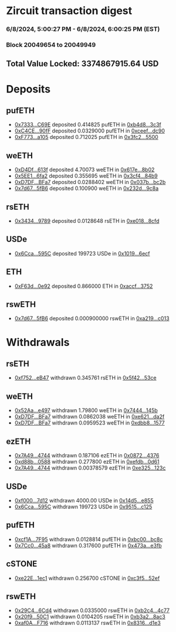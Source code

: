 # Zircuit transaction digest
### 6/8/2024, 5:00:27 PM - 6/8/2024, 6:00:25 PM (EST)
### Block 20049654 to 20049949

## Total Value Locked: 3374867915.64 USD

# Deposits
## pufETH
- [0x7333...C69E](https://etherscan.io/address/0x73331e21486A7F4Bb3616325947cC9C04F1DC69E) deposited 0.414825 pufETH in [0xb4d8...3c3f](https://etherscan.io/tx/0x73331e21486A7F4Bb3616325947cC9C04F1DC69E)
- [0xC4CE...90fF](https://etherscan.io/address/0xC4CEefAd1Df48e968A3BE21875d14b9e898590fF) deposited 0.0329000 pufETH in [0xceef...dc90](https://etherscan.io/tx/0xC4CEefAd1Df48e968A3BE21875d14b9e898590fF)
- [0xF773...a105](https://etherscan.io/address/0xF7737C2E790B7E46fEf07F232551043E0f04a105) deposited 0.712025 pufETH in [0x3fc2...5500](https://etherscan.io/tx/0xF7737C2E790B7E46fEf07F232551043E0f04a105)
## weETH
- [0xD4Df...613f](https://etherscan.io/address/0xD4Df64d40cF5Ab112be2e52e326965E0495e613f) deposited 4.70073 weETH in [0x617e...8b02](https://etherscan.io/tx/0xD4Df64d40cF5Ab112be2e52e326965E0495e613f)
- [0x5EE1...6fa2](https://etherscan.io/address/0x5EE165B6D674a75D89BDA36FdB50Ed08BBd96fa2) deposited 0.355695 weETH in [0x3cf4...84b9](https://etherscan.io/tx/0x5EE165B6D674a75D89BDA36FdB50Ed08BBd96fa2)
- [0xD7DF...BFa7](https://etherscan.io/address/0xD7DF7E085214743530afF339aFC420c7c720BFa7) deposited 0.0288402 weETH in [0x037b...bc2b](https://etherscan.io/tx/0xD7DF7E085214743530afF339aFC420c7c720BFa7)
- [0x7d67...5fB6](https://etherscan.io/address/0x7d67677ecB7C6932124004f83279b13803f85fB6) deposited 0.100900 weETH in [0x232d...9c8a](https://etherscan.io/tx/0x7d67677ecB7C6932124004f83279b13803f85fB6)
## rsETH
- [0x3434...9789](https://etherscan.io/address/0x34349c5569e7B846c3558961552D2202760A9789) deposited 0.0128648 rsETH in [0xe018...8cfd](https://etherscan.io/tx/0x34349c5569e7B846c3558961552D2202760A9789)
## USDe
- [0x6Cca...595C](https://etherscan.io/address/0x6Ccadf32db8549Ef290d9a7F371cb0cB735C595C) deposited 199723 USDe in [0x1019...6ecf](https://etherscan.io/tx/0x6Ccadf32db8549Ef290d9a7F371cb0cB735C595C)
## ETH
- [0xF63d...0e92](https://etherscan.io/address/0xF63d85B5137200e6C0679B4D912a2c8570810e92) deposited 0.866000 ETH in [0xaccf...3752](https://etherscan.io/tx/0xF63d85B5137200e6C0679B4D912a2c8570810e92)
## rswETH
- [0x7d67...5fB6](https://etherscan.io/address/0x7d67677ecB7C6932124004f83279b13803f85fB6) deposited 0.000900000 rswETH in [0xa219...c013](https://etherscan.io/tx/0x7d67677ecB7C6932124004f83279b13803f85fB6)
# Withdrawals
## rsETH
- [0xf752...eB47](https://etherscan.io/address/0xf752E3e6Ddf286c349C3a0782c3CEC6D97B7eB47) withdrawn 0.345761 rsETH in [0x5f42...53ce](https://etherscan.io/tx/0xf752E3e6Ddf286c349C3a0782c3CEC6D97B7eB47)
## weETH
- [0x52Aa...e497](https://etherscan.io/address/0x52Aa899454998Be5b000Ad077a46Bbe360F4e497) withdrawn 1.79800 weETH in [0x7444...145b](https://etherscan.io/tx/0x52Aa899454998Be5b000Ad077a46Bbe360F4e497)
- [0xD7DF...BFa7](https://etherscan.io/address/0xD7DF7E085214743530afF339aFC420c7c720BFa7) withdrawn 0.0862038 weETH in [0xe621...da2f](https://etherscan.io/tx/0xD7DF7E085214743530afF339aFC420c7c720BFa7)
- [0xD7DF...BFa7](https://etherscan.io/address/0xD7DF7E085214743530afF339aFC420c7c720BFa7) withdrawn 0.0959523 weETH in [0xdbb8...1577](https://etherscan.io/tx/0xD7DF7E085214743530afF339aFC420c7c720BFa7)
## ezETH
- [0x7A49...4744](https://etherscan.io/address/0x7A493Be5c2ce014cD049Bf178a1ac0Db1B434744) withdrawn 0.187106 ezETH in [0x0872...4376](https://etherscan.io/tx/0x7A493Be5c2ce014cD049Bf178a1ac0Db1B434744)
- [0xd88b...0588](https://etherscan.io/address/0xd88b75e2fd5D93437EA6F47cfCE1A156eea50588) withdrawn 0.277800 ezETH in [0xefdb...0d61](https://etherscan.io/tx/0xd88b75e2fd5D93437EA6F47cfCE1A156eea50588)
- [0x7A49...4744](https://etherscan.io/address/0x7A493Be5c2ce014cD049Bf178a1ac0Db1B434744) withdrawn 0.00378579 ezETH in [0xe325...123c](https://etherscan.io/tx/0x7A493Be5c2ce014cD049Bf178a1ac0Db1B434744)
## USDe
- [0xf000...7d12](https://etherscan.io/address/0xf000aa61dD1887e78a0fe65D1438a1eA0b187d12) withdrawn 4000.00 USDe in [0x14d5...e855](https://etherscan.io/tx/0xf000aa61dD1887e78a0fe65D1438a1eA0b187d12)
- [0x6Cca...595C](https://etherscan.io/address/0x6Ccadf32db8549Ef290d9a7F371cb0cB735C595C) withdrawn 199723 USDe in [0x9515...c125](https://etherscan.io/tx/0x6Ccadf32db8549Ef290d9a7F371cb0cB735C595C)
## pufETH
- [0xcf1A...7F95](https://etherscan.io/address/0xcf1A69C001f91263c57dbe55d956Baf0eBd27F95) withdrawn 0.0128814 pufETH in [0xbc00...bc8c](https://etherscan.io/tx/0xcf1A69C001f91263c57dbe55d956Baf0eBd27F95)
- [0x7Cc0...45a8](https://etherscan.io/address/0x7Cc03dd5C803a147DccdeFDAc3842DAF8b3245a8) withdrawn 0.317600 pufETH in [0x473a...e3fb](https://etherscan.io/tx/0x7Cc03dd5C803a147DccdeFDAc3842DAF8b3245a8)
## cSTONE
- [0xe22E...1ec1](https://etherscan.io/address/0xe22EB905a0113D1C633E28794161aFDaA7041ec1) withdrawn 0.256700 cSTONE in [0xc3f5...52ef](https://etherscan.io/tx/0xe22EB905a0113D1C633E28794161aFDaA7041ec1)
## rswETH
- [0x29C4...6Cd4](https://etherscan.io/address/0x29C4552Bcb194644Aa889e37806F305EFd4C6Cd4) withdrawn 0.0335000 rswETH in [0xb2c4...4c77](https://etherscan.io/tx/0x29C4552Bcb194644Aa889e37806F305EFd4C6Cd4)
- [0x20f9...50C1](https://etherscan.io/address/0x20f902282216C6600896161F754A2C7133D550C1) withdrawn 0.0104205 rswETH in [0xb3a2...8ac3](https://etherscan.io/tx/0x20f902282216C6600896161F754A2C7133D550C1)
- [0xaf0A...F716](https://etherscan.io/address/0xaf0A48344B1Adfa630698E5c12b89f9ecFf5F716) withdrawn 0.0113137 rswETH in [0x8316...d1e3](https://etherscan.io/tx/0xaf0A48344B1Adfa630698E5c12b89f9ecFf5F716)
